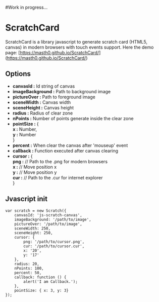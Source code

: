 #Work in progress...

# ScratchCard
ScratchCard is a library javascript to generate scratch card (HTML5, canvas)
in modern browsers with touch events support. Here the demo page: [https://masth0.github.io/ScratchCard/] (https://masth0.github.io/ScratchCard/)

## Options
- **canvasId :** Id string of canvas
- **imageBackground :** Path to background image
- **pictureOver :** Path to foreground image
- **sceneWidth :** Canvas width
- **sceneHeight :** Canvas height
- **radius :** Radius of clear zone 
- **nPoints :** Number of points generate inside the clear zone
- **pointSize :** {  
	**x :** Number,  
	**y :** Number  
	} 
- **percent :** When clear the canvas after 'mouseup' event
- **callback :** Function executed after canvas clearing
- **cursor :** {  
	        **png :** // Path to the .png for modern browsers  
	        **x :** // Move position x  
	        **y :** // Move position y  
	        **cur :** // Path to the .cur for internet explorer  
    }
    
## Jvascript init

```
var scratch = new Scratch({
	canvasId: 'js-scratch-canvas',
	imageBackground: '/path/to/image',
	pictureOver: '/path/to/image',
	sceneWidth: 250,
	sceneHeight: 250,
	cursor: {
		png: '/path/to/cursor.png',
		cur: '/path/to/cursor.cur',
		x: '20',
		y: '17'
	},
	radius: 20,
	nPoints: 100,
	percent: 50,
	callback: function () {
		alert('I am Callback.');
	},
	pointSize: { x: 3, y: 3}
});
```
